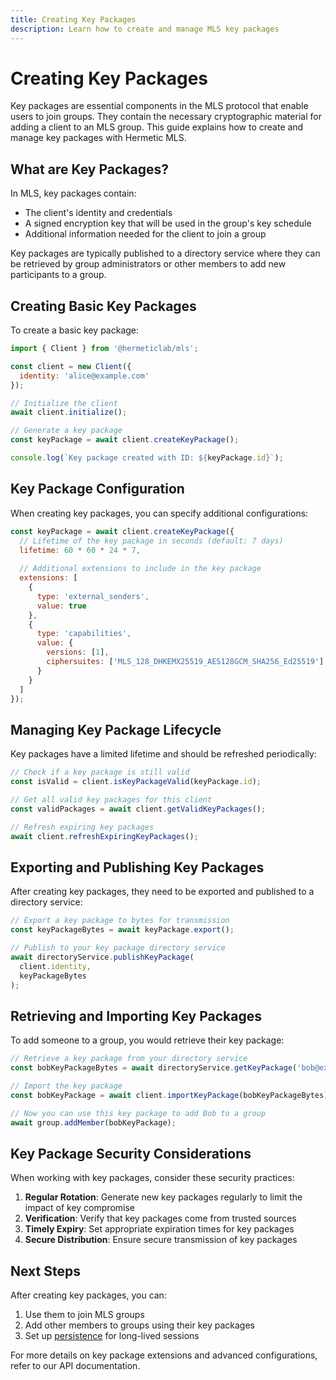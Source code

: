 ```yaml
---
title: Creating Key Packages
description: Learn how to create and manage MLS key packages
---
```


# Creating Key Packages

Key packages are essential components in the MLS protocol that enable users to join groups. They contain the necessary cryptographic material for adding a client to an MLS group. This guide explains how to create and manage key packages with Hermetic MLS.

## What are Key Packages?

In MLS, key packages contain:

- The client's identity and credentials
- A signed encryption key that will be used in the group's key schedule
- Additional information needed for the client to join a group

Key packages are typically published to a directory service where they can be retrieved by group administrators or other members to add new participants to a group.

## Creating Basic Key Packages

To create a basic key package:

```javascript
import { Client } from '@hermeticlab/mls';

const client = new Client({
  identity: 'alice@example.com'
});

// Initialize the client
await client.initialize();

// Generate a key package
const keyPackage = await client.createKeyPackage();

console.log(`Key package created with ID: ${keyPackage.id}`);
```

## Key Package Configuration

When creating key packages, you can specify additional configurations:

```javascript
const keyPackage = await client.createKeyPackage({
  // Lifetime of the key package in seconds (default: 7 days)
  lifetime: 60 * 60 * 24 * 7,
  
  // Additional extensions to include in the key package
  extensions: [
    {
      type: 'external_senders',
      value: true
    },
    {
      type: 'capabilities',
      value: {
        versions: [1],
        ciphersuites: ['MLS_128_DHKEMX25519_AES128GCM_SHA256_Ed25519']
      }
    }
  ]
});
```

## Managing Key Package Lifecycle

Key packages have a limited lifetime and should be refreshed periodically:

```javascript
// Check if a key package is still valid
const isValid = client.isKeyPackageValid(keyPackage.id);

// Get all valid key packages for this client
const validPackages = await client.getValidKeyPackages();

// Refresh expiring key packages
await client.refreshExpiringKeyPackages();
```

## Exporting and Publishing Key Packages

After creating key packages, they need to be exported and published to a directory service:

```javascript
// Export a key package to bytes for transmission
const keyPackageBytes = await keyPackage.export();

// Publish to your key package directory service
await directoryService.publishKeyPackage(
  client.identity,
  keyPackageBytes
);
```

## Retrieving and Importing Key Packages

To add someone to a group, you would retrieve their key package:

```javascript
// Retrieve a key package from your directory service
const bobKeyPackageBytes = await directoryService.getKeyPackage('bob@example.com');

// Import the key package
const bobKeyPackage = await client.importKeyPackage(bobKeyPackageBytes);

// Now you can use this key package to add Bob to a group
await group.addMember(bobKeyPackage);
```

## Key Package Security Considerations

When working with key packages, consider these security practices:

1. **Regular Rotation**: Generate new key packages regularly to limit the impact of key compromise
2. **Verification**: Verify that key packages come from trusted sources
3. **Timely Expiry**: Set appropriate expiration times for key packages
4. **Secure Distribution**: Ensure secure transmission of key packages

## Next Steps

After creating key packages, you can:

1. Use them to join MLS groups
2. Add other members to groups using their key packages
3. Set up [persistence](/hermetic-mls/persistence/) for long-lived sessions

For more details on key package extensions and advanced configurations, refer to our API documentation. 